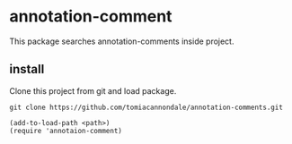 # annotation-comment

This package searches annotation-comments inside project.

## install

Clone this project from git and load package.

```
git clone https://github.com/tomiacannondale/annotation-comments.git
```

```elisp
(add-to-load-path <path>)
(require 'annotaion-comment)
```

